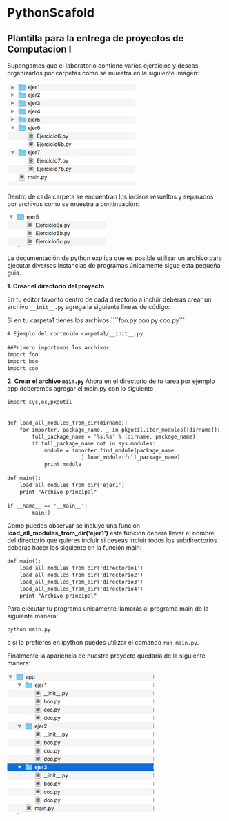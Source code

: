 # PythonScafold
## Plantilla para la entrega de proyectos de Computacion I
Supongamos que el laboratorio contiene varios ejercicios y deseas organizarlos por carpetas como se muestra en la siguiente imagen:   

![Carpeta Ejemplo](/images/example1.png)

Dentro de cada carpeta se encuentran los incisos resueltos y separados por archivos como se muestra a continuación:   

![archivos](/images/example2.png)

La documentación de python explica que es posible utilizar un archivo para ejecutar diversas instancias de programas únicamente sigue esta pequeña guia.


**1. Crear el directorio del proyecto**

En tu editor favorito  dentro de cada directorio a incluir deberás crear un archivo ```__init__.py``` agrega la siguiente lineas de código:

Si en tu carpeta1 tienes los archivos ````foo.py boo.py coo.py```

```{python}
# Ejemplo del contenido carpeta1/__init__.py

##Primero importamos los archivos
import foo
import boo
import coo

```  

**2. Crear el archivo ```main.py```**
Ahora en el directorio de tu tarea por ejemplo app deberemos agregar el main.py con lo siguiente  
```
import sys,os,pkgutil


def load_all_modules_from_dir(dirname):
    for importer, package_name, _ in pkgutil.iter_modules([dirname]):
        full_package_name = '%s.%s' % (dirname, package_name)
        if full_package_name not in sys.modules:
            module = importer.find_module(package_name
                        ).load_module(full_package_name)
            print module

def main():
	load_all_modules_from_dir('ejer1')
	print "Archivo principal"

if __name__ == '__main__':
        main()

```

Como puedes observar se incluye una funcion __load_all_modules_from_dir('ejer1')__ esta funcion deberá llevar el nombre del directorio que quieres incluir si deseas incluir todos los subdirectorios deberas hacer los siguiente en la función main:

```
def main():
	load_all_modules_from_dir('directorio1')
	load_all_modules_from_dir('directorio2')
	load_all_modules_from_dir('directorio3')
	load_all_modules_from_dir('directorio4')
	print "Archivo principal"
```


Para ejecutar tu programa unicamente llamarás al programa main de la siguiente manera:
```
python main.py
```

o si lo prefieres en ipython puedes utilizar el comando ```run main.py```.


Finalmente la apariencia de nuestro proyecto quedaría de la siguiente manera:   

![archivos](/images/example3.png)
